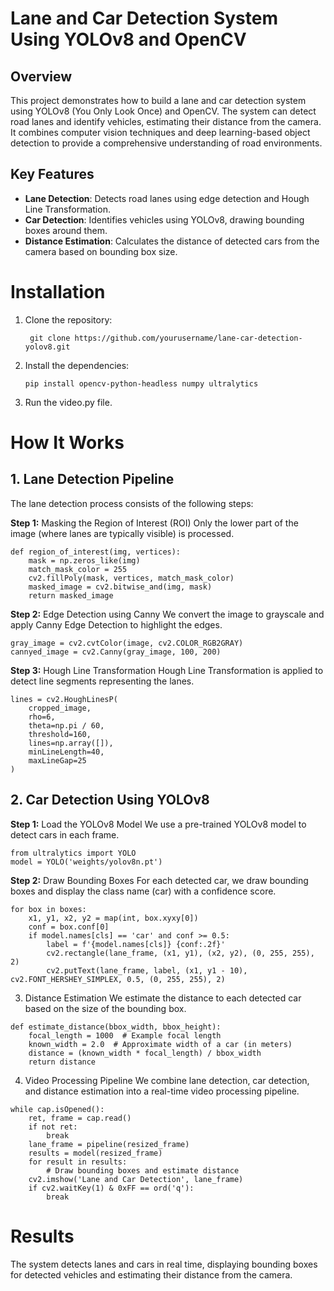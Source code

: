 # Lane and Car Detection System Using YOLOv8 and OpenCV

## Overview
This project demonstrates how to build a lane and car detection system using YOLOv8 (You Only Look Once) and OpenCV. The system can detect road lanes and identify vehicles, estimating their distance from the camera. It combines computer vision techniques and deep learning-based object detection to provide a comprehensive understanding of road environments.

## Key Features
- **Lane Detection**: Detects road lanes using edge detection and Hough Line Transformation.
- **Car Detection**: Identifies vehicles using YOLOv8, drawing bounding boxes around them.
- **Distance Estimation**: Calculates the distance of detected cars from the camera based on bounding box size.

# Installation
1. Clone the repository:
   ```
    git clone https://github.com/yourusername/lane-car-detection-yolov8.git
    ```
2. Install the dependencies:
   ```
   pip install opencv-python-headless numpy ultralytics
   ```
3. Run the video.py file.
   
# How It Works
## 1. Lane Detection Pipeline
The lane detection process consists of the following steps:

**Step 1:** Masking the Region of Interest (ROI)
Only the lower part of the image (where lanes are typically visible) is processed.
```
def region_of_interest(img, vertices):
    mask = np.zeros_like(img)
    match_mask_color = 255
    cv2.fillPoly(mask, vertices, match_mask_color)
    masked_image = cv2.bitwise_and(img, mask)
    return masked_image
```
**Step 2:** Edge Detection using Canny
We convert the image to grayscale and apply Canny Edge Detection to highlight the edges.
```
gray_image = cv2.cvtColor(image, cv2.COLOR_RGB2GRAY)
cannyed_image = cv2.Canny(gray_image, 100, 200)
```
**Step 3:** Hough Line Transformation
Hough Line Transformation is applied to detect line segments representing the lanes.
```
lines = cv2.HoughLinesP(
    cropped_image,
    rho=6,
    theta=np.pi / 60,
    threshold=160,
    lines=np.array([]),
    minLineLength=40,
    maxLineGap=25
)
```
## 2. Car Detection Using YOLOv8
**Step 1:** Load the YOLOv8 Model
We use a pre-trained YOLOv8 model to detect cars in each frame.
```
from ultralytics import YOLO
model = YOLO('weights/yolov8n.pt')
```
**Step 2:** Draw Bounding Boxes
For each detected car, we draw bounding boxes and display the class name (car) with a confidence score.
```
for box in boxes:
    x1, y1, x2, y2 = map(int, box.xyxy[0])
    conf = box.conf[0]
    if model.names[cls] == 'car' and conf >= 0.5:
        label = f'{model.names[cls]} {conf:.2f}'
        cv2.rectangle(lane_frame, (x1, y1), (x2, y2), (0, 255, 255), 2)
        cv2.putText(lane_frame, label, (x1, y1 - 10), cv2.FONT_HERSHEY_SIMPLEX, 0.5, (0, 255, 255), 2)
```
3. Distance Estimation
We estimate the distance to each detected car based on the size of the bounding box.
```
def estimate_distance(bbox_width, bbox_height):
    focal_length = 1000  # Example focal length
    known_width = 2.0  # Approximate width of a car (in meters)
    distance = (known_width * focal_length) / bbox_width
    return distance
```
4. Video Processing Pipeline
We combine lane detection, car detection, and distance estimation into a real-time video processing pipeline.
```
while cap.isOpened():
    ret, frame = cap.read()
    if not ret:
        break
    lane_frame = pipeline(resized_frame)
    results = model(resized_frame)
    for result in results:
        # Draw bounding boxes and estimate distance
    cv2.imshow('Lane and Car Detection', lane_frame)
    if cv2.waitKey(1) & 0xFF == ord('q'):
        break
```
# Results
The system detects lanes and cars in real time, displaying bounding boxes for detected vehicles and estimating their distance from the camera.
